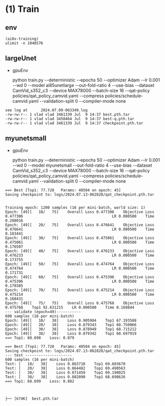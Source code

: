 # (1) Train

## env

```
(ai8x-training) 
ulimit -n 1048576
```

## largeUnet

* gpuEnv

    python train.py --deterministic --epochs 50 --optimizer Adam --lr 0.001 --wd 0 --model ai85unetlarge --out-fold-ratio 4 --use-bias --dataset CamVid_s352_c3 --device MAX78000 --batch-size 16 --qat-policy policies/qat_policy_camvid.yaml --compress policies/schedule-camvid.yaml --validation-split 0 --compiler-mode none 

```
see log at      2024.07.09-063349.log
-rw-rw-r-- 1 vlad vlad 3461339 Jul  9 14:37 best.pth.tar
-rw-rw-r-- 1 vlad vlad 3450464 Jul  9 14:37 best-q.pth.tar
-rw-rw-r-- 1 vlad vlad 3461339 Jul  9 14:37 checkpoint.pth.tar
```

##  myunetsmall

* gpuEnv

    python train.py --deterministic --epochs 50 --optimizer Adam --lr 0.001 --wd 0 --model myunetsmall --out-fold-ratio 4 --use-bias --dataset CamVid_s352_c3 --device MAX78000 --batch-size 16 --qat-policy policies/qat_policy_camvid.yaml --compress policies/schedule-camvid.yaml --validation-split 0 --compiler-mode none

```
==> Best [Top1: 77.720   Params: 40504 on epoch: 45]
Saving checkpoint to: logs/2024.07.13-062820/qat_checkpoint.pth.tar


Training epoch: 1200 samples (16 per mini-batch, world size: 1)
Epoch: [49][   10/   75]    Overall Loss 0.477306    Objective Loss 0.477306                                        LR 0.000500    Time 0.208016    
Epoch: [49][   20/   75]    Overall Loss 0.476641    Objective Loss 0.476641                                        LR 0.000500    Time 0.183441    
Epoch: [49][   30/   75]    Overall Loss 0.475061    Objective Loss 0.475061                                        LR 0.000500    Time 0.176507    
Epoch: [49][   40/   75]    Overall Loss 0.476233    Objective Loss 0.476233                                        LR 0.000500    Time 0.173755    
Epoch: [49][   50/   75]    Overall Loss 0.474764    Objective Loss 0.474764                                        LR 0.000500    Time 0.171731    
Epoch: [49][   60/   75]    Overall Loss 0.475396    Objective Loss 0.475396                                        LR 0.000500    Time 0.170385    
Epoch: [49][   70/   75]    Overall Loss 0.475214    Objective Loss 0.475214                                        LR 0.000500    Time 0.168431    
Epoch: [49][   75/   75]    Overall Loss 0.475768    Objective Loss 0.475768    Top1 92.631215    LR 0.000500    Time 0.169844    
--- validate (epoch=49)-----------
600 samples (16 per mini-batch)
Epoch: [49][   10/   38]    Loss 0.905984    Top1 67.193588    
Epoch: [49][   20/   38]    Loss 0.879343    Top1 68.750066    
Epoch: [49][   30/   38]    Loss 0.878949    Top1 68.715212    
Epoch: [49][   38/   38]    Loss 0.879342    Top1 68.697919    
==> Top1: 68.698    Loss: 0.879

==> Best [Top1: 77.720   Params: 40504 on epoch: 45]
Saving checkpoint to: logs/2024.07.13-062820/qat_checkpoint.pth.tar
--- test ---------------------
600 samples (16 per mini-batch)
Test: [   10/   38]    Loss 0.863710    Top1 69.603670    
Test: [   20/   38]    Loss 0.864482    Top1 69.490563    
Test: [   30/   38]    Loss 0.871459    Top1 69.198025    
Test: [   38/   38]    Loss 0.882090    Top1 68.698626    
==> Top1: 68.699    Loss: 0.882



├── [674K]  best.pth.tar


```